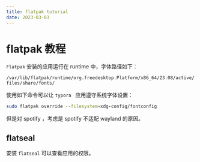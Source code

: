 ```yaml
---
title: flatpak tutorial
date: 2023-03-03
---
```


# flatpak 教程



`Flatpak` 安装的应用运行在 runtime 中，字体路径如下：

`/var/lib/flatpak/runtime/org.freedesktop.Platform/x86_64/23.08/active/files/share/fonts/`

使用如下命令可以让 `typora ` 应用遵守系统字体设置：

```sh
sudo flatpak override --filesystem=xdg-config/fontconfig
```

但是对 spotify ，考虑是 spotify 不适配 wayland 的原因。



## flatseal

安装 `flatseal` 可以查看应用的权限。
